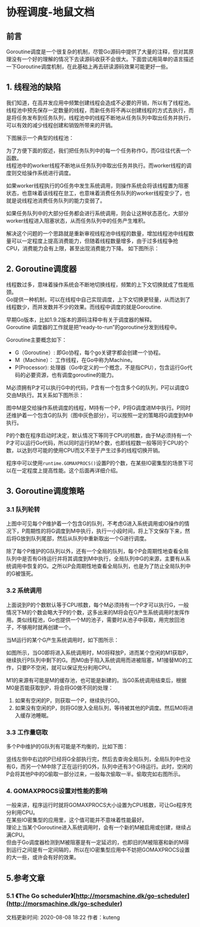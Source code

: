 # 协程调度-地鼠文档

## 前言 <a id="eiw0ja"></a>

Goroutine调度是一个很复杂的机制，尽管Go源码中提供了大量的注释，但对其原理没有一个好的理解的情况下去读源码收获不会很大。下面尝试用简单的语言描述一下Goroutine调度机制，在此基础上再去研读源码效果可能更好一些。

## 1. 线程池的缺陷 <a id="6mfmqh"></a>

我们知道，在高并发应用中频繁创建线程会造成不必要的开销，所以有了线程池。线程池中预先保存一定数量的线程，而新任务将不再以创建线程的方式去执行，而是将任务发布到任务队列，线程池中的线程不断地从任务队列中取出任务并执行，可以有效的减少线程创建和销毁所带来的开销。

下图展示一个典型的线程池：

为了方便下面的叙述，我们把任务队列中的每一个任务称作G，而G往往代表一个函数。  
线程池中的worker线程不断地从任务队列中取出任务并执行。而worker线程的调度则交给操作系统进行调度。

如果worker线程执行的G任务中发生系统调用，则操作系统会将该线程置为阻塞状态，也意味着该线程在怠工，也意味着消费任务队列的worker线程变少了，也就是说线程池消费任务队列的能力变弱了。

如果任务队列中的大部分任务都会进行系统调用，则会让这种状态恶化，大部分worker线程进入阻塞状态，从而任务队列中的任务产生堆积。

解决这个问题的一个思路就是重新审视线程池中线程的数量，增加线程池中线程数量可以一定程度上提高消费能力，但随着线程数量增多，由于过多线程争抢CPU，消费能力会有上限，甚至出现消费能力下降。 如下图所示：

## 2. Goroutine调度器 <a id="gay3fx"></a>

线程数过多，意味着操作系统会不断地切换线程，频繁的上下文切换就成了性能瓶颈。  
Go提供一种机制，可以在线程中自己实现调度，上下文切换更轻量，从而达到了线程数少，而并发数并不少的效果。而线程中调度的就是Goroutine.

早期Go版本，比如1.9.2版本的源码注释中有关于调度器的解释。  
Goroutine 调度器的工作就是把“ready-to-run”的goroutine分发到线程中。

Goroutine主要概念如下：

* G（Goroutine）: 即Go协程，每个go关键字都会创建一个协程。
* M（Machine）： 工作线程，在Go中称为Machine。
* P\(Processor\): 处理器（Go中定义的一个摡念，不是指CPU），包含运行Go代码的必要资源，也有调度goroutine的能力。

M必须拥有P才可以执行G中的代码，P含有一个包含多个G的队列，P可以调度G交由M执行。其关系如下图所示：

图中M是交给操作系统调度的线程，M持有一个P，P将G调度进M中执行。P同时还维护着一个包含G的队列（图中灰色部分），可以按照一定的策略将G调度到M中执行。

P的个数在程序启动时决定，默认情况下等同于CPU的核数，由于M必须持有一个P才可以运行Go代码，所以同时运行的M个数，也即线程数一般等同于CPU的个数，以达到尽可能的使用CPU而又不至于产生过多的线程切换开销。

程序中可以使用`runtime.GOMAXPROCS()`设置P的个数，在某些IO密集型的场景下可以在一定程度上提高性能。这个后面再详细介绍。

## 3. Goroutine调度策略 <a id="cj01fp"></a>

### 3.1 队列轮转 <a id="d2yfdl"></a>

上图中可见每个P维护着一个包含G的队列，不考虑G进入系统调用或IO操作的情况下，P周期性的将G调度到M中执行，执行一小段时间，将上下文保存下来，然后将G放到队列尾部，然后从队列中重新取出一个G进行调度。

除了每个P维护的G队列以外，还有一个全局的队列，每个P会周期性地查看全局队列中是否有G待运行并将其调度到M中执行，全局队列中G的来源，主要有从系统调用中恢复的G。之所以P会周期性地查看全局队列，也是为了防止全局队列中的G被饿死。

### 3.2 系统调用 <a id="7mhkh7"></a>

上面说到P的个数默认等于CPU核数，每个M必须持有一个P才可以执行G，一般情况下M的个数会略大于P的个数，这多出来的M将会在G产生系统调用时发挥作用。类似线程池，Go也提供一个M的池子，需要时从池子中获取，用完放回池子，不够用时就再创建一个。

当M运行的某个G产生系统调用时，如下图所示：

如图所示，当G0即将进入系统调用时，M0将释放P，进而某个空闲的M1获取P，继续执行P队列中剩下的G。而M0由于陷入系统调用而进被阻塞，M1接替M0的工作，只要P不空闲，就可以保证充分利用CPU。

M1的来源有可能是M的缓存池，也可能是新建的。当G0系统调用结束后，根据M0是否能获取到P，将会将G0做不同的处理：

1. 如果有空闲的P，则获取一个P，继续执行G0。
2. 如果没有空闲的P，则将G0放入全局队列，等待被其他的P调度。然后M0将进入缓存池睡眠。

### 3.3 工作量窃取 <a id="8sfe5y"></a>

多个P中维护的G队列有可能是不均衡的，比如下图：

竖线左侧中右边的P已经将G全部执行完，然后去查询全局队列，全局队列中也没有G，而另一个M中除了正在运行的G外，队列中还有3个G待运行。此时，空闲的P会将其他P中的G偷取一部分过来，一般每次偷取一半。偷取完如右图所示。

### 4. GOMAXPROCS设置对性能的影响 <a id="7rdmmx"></a>

一般来讲，程序运行时就将GOMAXPROCS大小设置为CPU核数，可让Go程序充分利用CPU。  
在某些IO密集型的应用里，这个值可能并不意味着性能最好。  
理论上当某个Goroutine进入系统调用时，会有一个新的M被启用或创建，继续占满CPU。  
但由于Go调度器检测到M被阻塞是有一定延迟的，也即旧的M被阻塞和新的M得到运行之间是有一定间隔的，所以在IO密集型应用中不妨把GOMAXPROCS设置的大一些，或许会有好的效果。

## 5.参考文章 <a id="3kfyex"></a>

### 5.1 《The Go scheduler》[http://morsmachine.dk/go-scheduler](http://morsmachine.dk/go-scheduler) <a id="fo4na9"></a>

文档更新时间: 2020-08-08 18:22   作者：kuteng

